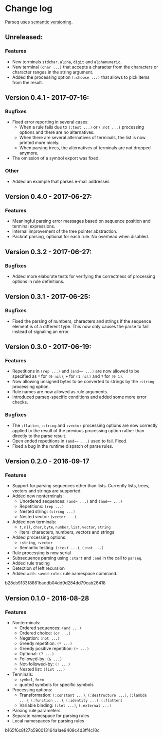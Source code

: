 # Change log

Parseq uses [semantic versioning](http://semver.org/).

## Unreleased:

### Features

  * New terminals `stdchar`, `alpha`, `digit` and `alphanumeric`.
  * New terminal `(char ...)` that accepts a character from the
    characters or character ranges in the string argument.
  * Added the processing option `(:choose ...)` that allows to pick items from the result.

## Version 0.4.1 - 2017-07-16:

### Bugfixes

  * Fixed error reporting in several cases:
    * When a rule fails due to `(:test ...)` or `(:not ...)` processing options and there are no alternatives.
    * When there are several alternatives of terminals, the list is now printed more nicely.
    * When parsing trees, the alternatives of terminals are not dropped anymore.
  * The omission of a symbol export was fixed.

### Other

  * Added an example that parses e-mail addresses

## Version 0.4.0 - 2017-06-27:

### Features

  * Meaningful parsing error messages based on sequence position and terminal expressions.
  * Internal improvement of the tree pointer abstraction.
  * Packrat parsing, optional for each rule. No overhead when disabled.

## Version 0.3.2 - 2017-06-27:

### Bugfixes

  * Added more elaborate tests for verifying the correctness of processing options in rule definitions.

## Version 0.3.1 - 2017-06-25:

### Bugfixes

  * Fixed the parsing of numbers, characters and strings if the sequence element is of a different type.
    This now only causes the parse to fail instead of signaling an error.

## Version 0.3.0 - 2017-06-19:

### Features

  * Repetitions in `(rep ...)` and `(and~~ ...)` are now allowed to be specified as `*` for `(0 nil)`, `+` for `(1 nil)` and `?` for `(0 1)`.
  * Now allowing unsigned bytes to be converted to strings by the `:string` processing option.
  * Rule names are now allowed as rule arguments.
  * Introduced parseq-specific conditions and added some more error checks.

### Bugfixes

  * The `:flatten`, `:string` and `:vector` processing options are now correctly applied to the result of the previous processing option rather than directly to the parse result.
  * Open ended repetitions in `(and~~ ...)` used to fail. Fixed.
  * Fixed a bug in the runtime dispatch of parse rules.

## Version 0.2.0 - 2016-09-17

### Features

  * Support for parsing sequences other than lists. Currently lists, trees, vectors and strings are supported.
  * Added new nonterminals:
    * Unordered sequences: `(and~ ...)` and `(and~~ ...)`
    * Repetitions: `(rep ...)`
    * Nested string: `(string ...)`
    * Nested vector: `(vector ...)`
  * Added new terminals:
    * `t`, `nil`, `char`, `byte`, `number`, `list`, `vector`, `string`
    * literal characters, numbers, vectors and strings
  * Added processing options:
    * `:string`, `:vector`
    * Semantic testing: `(:test ...)`, `(:not ...)`
  * Rule processing is now serial
  * Subsequence parsing using `:start` and `:end` in the call to `parseq`.
  * Added rule tracing
  * Detection of left recursion
  * Added `with-saved-rules` rule namespace command.

b28cb9133f8861baddb04dd9d284dd79cab26418

## Version 0.1.0 - 2016-08-28

### Features

  * Nonterminals:
    * Ordered sequences: `(and ...)`
    * Ordered choice: `(or ...)`
    * Negation: `(not ...)`
    * Greedy repetition: `(* ...)`
    * Greedy positive repetition: `(+ ...)`
    * Optional: `(? ...)`
    * Followed-by: `(& ...)`
    * Not-followed-by: `(! ...)`
    * Nested list: `(list ...)`
  * Terminals:
    * `symbol`, `form`
    * quoted symbols for specific symbols
  * Processing options:
    * Transformation: `(:constant ...)`, `(:destructure ...)`, `(:lambda ...)`, `(:function ...)`, `(:identity ...)`, `(:flatten)`
    * Variable binding: `(:let ...)`, `(:external ...)`
  * Parsing rule parameters
  * Separate namespace for parsing rules
  * Local namespaces for parsing rules

b165f6c8f27b590013164a1ae9408c4d3ff4c10c

